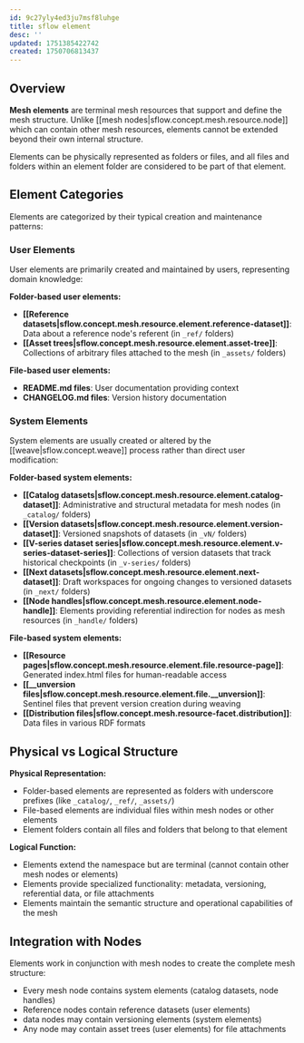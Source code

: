 ```yaml
---
id: 9c27yly4ed3ju7msf8luhge
title: sflow element
desc: ''
updated: 1751385422742
created: 1750706813437
---
```


## Overview

**Mesh elements** are terminal mesh resources that support and define the mesh structure. Unlike [[mesh nodes|sflow.concept.mesh.resource.node]] which can contain other mesh resources, elements cannot be extended beyond their own internal structure.

Elements can be physically represented as folders or files, and all files and folders within an element folder are considered to be part of that element.

## Element Categories

Elements are categorized by their typical creation and maintenance patterns:

### User Elements
User elements are primarily created and maintained by users, representing domain knowledge:

**Folder-based user elements:**
- **[[Reference datasets|sflow.concept.mesh.resource.element.reference-dataset]]**: Data about a reference node's referent (in `_ref/` folders)
- **[[Asset trees|sflow.concept.mesh.resource.element.asset-tree]]**: Collections of arbitrary files attached to the mesh (in `_assets/` folders)

**File-based user elements:**
- **README.md files**: User documentation providing context
- **CHANGELOG.md files**: Version history documentation

### System Elements
System elements are usually created or altered by the [[weave|sflow.concept.weave]] process rather than direct user modification:

**Folder-based system elements:**
- **[[Catalog datasets|sflow.concept.mesh.resource.element.catalog-dataset]]**: Administrative and structural metadata for mesh nodes (in `_catalog/` folders)
- **[[Version datasets|sflow.concept.mesh.resource.element.version-dataset]]**: Versioned snapshots of datasets (in `_vN/` folders)
- **[[V-series dataset series|sflow.concept.mesh.resource.element.v-series-dataset-series]]**: Collections of version datasets that track historical checkpoints (in `_v-series/` folders)
- **[[Next datasets|sflow.concept.mesh.resource.element.next-dataset]]**: Draft workspaces for ongoing changes to versioned datasets (in `_next/` folders)
- **[[Node handles|sflow.concept.mesh.resource.element.node-handle]]**: Elements providing referential indirection for nodes as mesh resources (in `_handle/` folders)

**File-based system elements:**
- **[[Resource pages|sflow.concept.mesh.resource.element.file.resource-page]]**: Generated index.html files for human-readable access
- **[[__unversion files|sflow.concept.mesh.resource.element.file.__unversion]]**: Sentinel files that prevent version creation during weaving
- **[[Distribution files|sflow.concept.mesh.resource-facet.distribution]]**: Data files in various RDF formats

## Physical vs Logical Structure

**Physical Representation:**
- Folder-based elements are represented as folders with underscore prefixes (like `_catalog/`, `_ref/`, `_assets/`)
- File-based elements are individual files within mesh nodes or other elements
- Element folders contain all files and folders that belong to that element

**Logical Function:**
- Elements extend the namespace but are terminal (cannot contain other mesh nodes or elements)
- Elements provide specialized functionality: metadata, versioning, referential data, or file attachments
- Elements maintain the semantic structure and operational capabilities of the mesh

## Integration with Nodes

Elements work in conjunction with mesh nodes to create the complete mesh structure:
- Every mesh node contains system elements (catalog datasets, node handles)
- Reference nodes contain reference datasets (user elements)
- data nodes may contain versioning elements (system elements)
- Any node may contain asset trees (user elements) for file attachments
